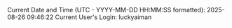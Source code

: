 Current Date and Time (UTC - YYYY-MM-DD HH:MM:SS formatted): 2025-08-26 09:46:22
Current User's Login: luckyaiman
